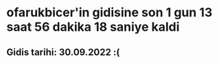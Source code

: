 # ofarukbicer'in gidisine son 1 gun 13 saat 56 dakika 18 saniye kaldi

## Gidis tarihi: 30.09.2022 :(